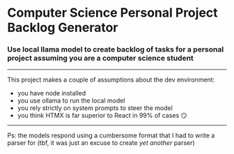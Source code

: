 # Computer Science Personal Project Backlog Generator

### Use local llama model to create backlog of tasks for a personal project assuming you are a computer science student

---

This project makes a couple of assumptions about the dev environment:
- you have node installed
- you use ollama to run the local model
- you rely strictly on system prompts to steer the model
- you think HTMX is far superior to React in 99% of cases 😏

---

Ps: the models respond using a cumbersome format that I had to write a parser for (tbf, it was just an excuse to create _yet another_ parser)
